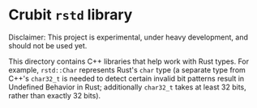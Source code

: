 # Crubit `rstd` library

Disclaimer: This project is experimental, under heavy development, and should
not be used yet.

This directory contains C++ libraries that help work with Rust types.  For
example, `rstd::Char` represents Rust's `char` type (a separate type from
C++'s `char32_t` is needed to detect certain invalid bit patterns
result in Undefined Behavior in Rust;  additionally `char32_t` takes
at least 32 bits, rather than exactly 32 bits).

